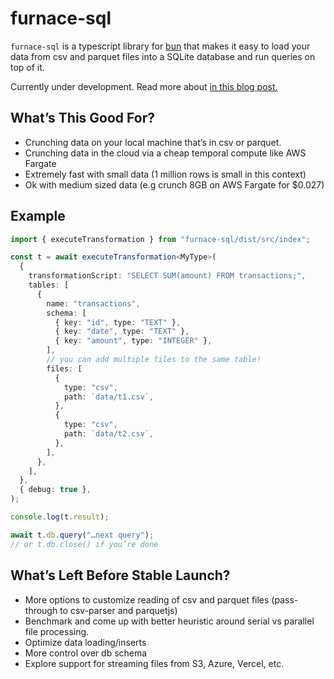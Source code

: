 # furnace-sql

`furnace-sql` is a typescript library for [bun](https://bun.sh/) that makes it easy to load your data from csv and parquet files into a SQLite database and run queries on top of it.

Currently under development. Read more about [in this blog post.](https://www.thesoftwarelounge.com/crunch-data-with-furnace-sql/)

## What’s This Good For?

- Crunching data on your local machine that’s in csv or parquet.
- Crunching data in the cloud via a cheap temporal compute like AWS Fargate
- Extremely fast with small data (1 million rows is small in this context)
- Ok with medium sized data (e.g crunch 8GB on AWS Fargate for $0.027)

## Example

```typescript
import { executeTransformation } from "furnace-sql/dist/src/index";

const t = await executeTransformation<MyType>(
  {
    transformationScript: "SELECT SUM(amount) FROM transactions;",
    tables: [
      {
        name: "transactions",
        schema: [
          { key: "id", type: "TEXT" },
          { key: "date", type: "TEXT" },
          { key: "amount", type: "INTEGER" },
        ],
        // you can add multiple files to the same table!
        files: [
          {
            type: "csv",
            path: `data/t1.csv`,
          },
          {
            type: "csv",
            path: `data/t2.csv`,
          },
        ],
      },
    ],
  },
  { debug: true },
);

console.log(t.result);

await t.db.query("…next query");
// or t.db.close() if you’re done
```

## What’s Left Before Stable Launch?

- More options to customize reading of csv and parquet files (pass-through to csv-parser and parquetjs)
- Benchmark and come up with better heuristic around serial vs parallel file processing.
- Optimize data loading/inserts
- More control over db schema
- Explore support for streaming files from S3, Azure, Vercel, etc.
